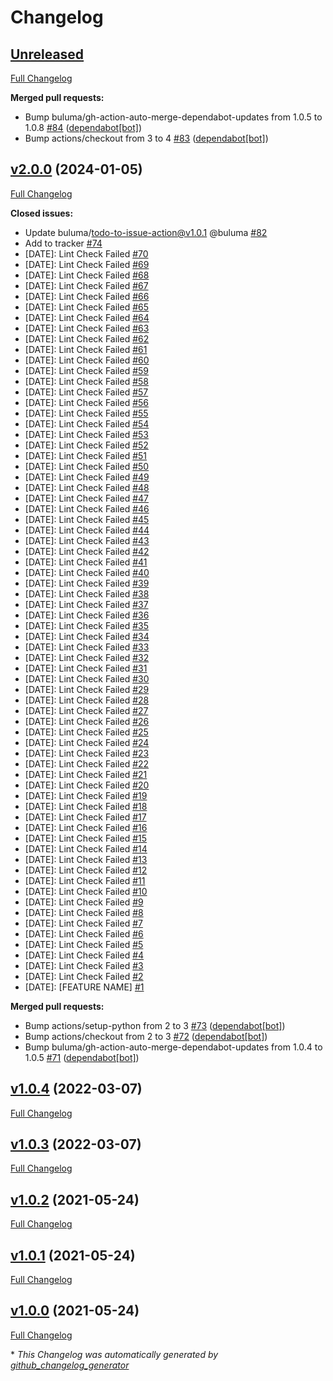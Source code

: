 # Changelog

## [Unreleased](https://github.com/buluma/ansible-role-nodejs/tree/HEAD)

[Full Changelog](https://github.com/buluma/ansible-role-nodejs/compare/v2.0.0...HEAD)

**Merged pull requests:**

- Bump buluma/gh-action-auto-merge-dependabot-updates from 1.0.5 to 1.0.8 [\#84](https://github.com/buluma/ansible-role-nodejs/pull/84) ([dependabot[bot]](https://github.com/apps/dependabot))
- Bump actions/checkout from 3 to 4 [\#83](https://github.com/buluma/ansible-role-nodejs/pull/83) ([dependabot[bot]](https://github.com/apps/dependabot))

## [v2.0.0](https://github.com/buluma/ansible-role-nodejs/tree/v2.0.0) (2024-01-05)

[Full Changelog](https://github.com/buluma/ansible-role-nodejs/compare/v1.0.4...v2.0.0)

**Closed issues:**

- Update buluma/todo-to-issue-action@v1.0.1 @buluma [\#82](https://github.com/buluma/ansible-role-nodejs/issues/82)
- Add to tracker [\#74](https://github.com/buluma/ansible-role-nodejs/issues/74)
- \[DATE\]: Lint Check Failed [\#70](https://github.com/buluma/ansible-role-nodejs/issues/70)
- \[DATE\]: Lint Check Failed [\#69](https://github.com/buluma/ansible-role-nodejs/issues/69)
- \[DATE\]: Lint Check Failed [\#68](https://github.com/buluma/ansible-role-nodejs/issues/68)
- \[DATE\]: Lint Check Failed [\#67](https://github.com/buluma/ansible-role-nodejs/issues/67)
- \[DATE\]: Lint Check Failed [\#66](https://github.com/buluma/ansible-role-nodejs/issues/66)
- \[DATE\]: Lint Check Failed [\#65](https://github.com/buluma/ansible-role-nodejs/issues/65)
- \[DATE\]: Lint Check Failed [\#64](https://github.com/buluma/ansible-role-nodejs/issues/64)
- \[DATE\]: Lint Check Failed [\#63](https://github.com/buluma/ansible-role-nodejs/issues/63)
- \[DATE\]: Lint Check Failed [\#62](https://github.com/buluma/ansible-role-nodejs/issues/62)
- \[DATE\]: Lint Check Failed [\#61](https://github.com/buluma/ansible-role-nodejs/issues/61)
- \[DATE\]: Lint Check Failed [\#60](https://github.com/buluma/ansible-role-nodejs/issues/60)
- \[DATE\]: Lint Check Failed [\#59](https://github.com/buluma/ansible-role-nodejs/issues/59)
- \[DATE\]: Lint Check Failed [\#58](https://github.com/buluma/ansible-role-nodejs/issues/58)
- \[DATE\]: Lint Check Failed [\#57](https://github.com/buluma/ansible-role-nodejs/issues/57)
- \[DATE\]: Lint Check Failed [\#56](https://github.com/buluma/ansible-role-nodejs/issues/56)
- \[DATE\]: Lint Check Failed [\#55](https://github.com/buluma/ansible-role-nodejs/issues/55)
- \[DATE\]: Lint Check Failed [\#54](https://github.com/buluma/ansible-role-nodejs/issues/54)
- \[DATE\]: Lint Check Failed [\#53](https://github.com/buluma/ansible-role-nodejs/issues/53)
- \[DATE\]: Lint Check Failed [\#52](https://github.com/buluma/ansible-role-nodejs/issues/52)
- \[DATE\]: Lint Check Failed [\#51](https://github.com/buluma/ansible-role-nodejs/issues/51)
- \[DATE\]: Lint Check Failed [\#50](https://github.com/buluma/ansible-role-nodejs/issues/50)
- \[DATE\]: Lint Check Failed [\#49](https://github.com/buluma/ansible-role-nodejs/issues/49)
- \[DATE\]: Lint Check Failed [\#48](https://github.com/buluma/ansible-role-nodejs/issues/48)
- \[DATE\]: Lint Check Failed [\#47](https://github.com/buluma/ansible-role-nodejs/issues/47)
- \[DATE\]: Lint Check Failed [\#46](https://github.com/buluma/ansible-role-nodejs/issues/46)
- \[DATE\]: Lint Check Failed [\#45](https://github.com/buluma/ansible-role-nodejs/issues/45)
- \[DATE\]: Lint Check Failed [\#44](https://github.com/buluma/ansible-role-nodejs/issues/44)
- \[DATE\]: Lint Check Failed [\#43](https://github.com/buluma/ansible-role-nodejs/issues/43)
- \[DATE\]: Lint Check Failed [\#42](https://github.com/buluma/ansible-role-nodejs/issues/42)
- \[DATE\]: Lint Check Failed [\#41](https://github.com/buluma/ansible-role-nodejs/issues/41)
- \[DATE\]: Lint Check Failed [\#40](https://github.com/buluma/ansible-role-nodejs/issues/40)
- \[DATE\]: Lint Check Failed [\#39](https://github.com/buluma/ansible-role-nodejs/issues/39)
- \[DATE\]: Lint Check Failed [\#38](https://github.com/buluma/ansible-role-nodejs/issues/38)
- \[DATE\]: Lint Check Failed [\#37](https://github.com/buluma/ansible-role-nodejs/issues/37)
- \[DATE\]: Lint Check Failed [\#36](https://github.com/buluma/ansible-role-nodejs/issues/36)
- \[DATE\]: Lint Check Failed [\#35](https://github.com/buluma/ansible-role-nodejs/issues/35)
- \[DATE\]: Lint Check Failed [\#34](https://github.com/buluma/ansible-role-nodejs/issues/34)
- \[DATE\]: Lint Check Failed [\#33](https://github.com/buluma/ansible-role-nodejs/issues/33)
- \[DATE\]: Lint Check Failed [\#32](https://github.com/buluma/ansible-role-nodejs/issues/32)
- \[DATE\]: Lint Check Failed [\#31](https://github.com/buluma/ansible-role-nodejs/issues/31)
- \[DATE\]: Lint Check Failed [\#30](https://github.com/buluma/ansible-role-nodejs/issues/30)
- \[DATE\]: Lint Check Failed [\#29](https://github.com/buluma/ansible-role-nodejs/issues/29)
- \[DATE\]: Lint Check Failed [\#28](https://github.com/buluma/ansible-role-nodejs/issues/28)
- \[DATE\]: Lint Check Failed [\#27](https://github.com/buluma/ansible-role-nodejs/issues/27)
- \[DATE\]: Lint Check Failed [\#26](https://github.com/buluma/ansible-role-nodejs/issues/26)
- \[DATE\]: Lint Check Failed [\#25](https://github.com/buluma/ansible-role-nodejs/issues/25)
- \[DATE\]: Lint Check Failed [\#24](https://github.com/buluma/ansible-role-nodejs/issues/24)
- \[DATE\]: Lint Check Failed [\#23](https://github.com/buluma/ansible-role-nodejs/issues/23)
- \[DATE\]: Lint Check Failed [\#22](https://github.com/buluma/ansible-role-nodejs/issues/22)
- \[DATE\]: Lint Check Failed [\#21](https://github.com/buluma/ansible-role-nodejs/issues/21)
- \[DATE\]: Lint Check Failed [\#20](https://github.com/buluma/ansible-role-nodejs/issues/20)
- \[DATE\]: Lint Check Failed [\#19](https://github.com/buluma/ansible-role-nodejs/issues/19)
- \[DATE\]: Lint Check Failed [\#18](https://github.com/buluma/ansible-role-nodejs/issues/18)
- \[DATE\]: Lint Check Failed [\#17](https://github.com/buluma/ansible-role-nodejs/issues/17)
- \[DATE\]: Lint Check Failed [\#16](https://github.com/buluma/ansible-role-nodejs/issues/16)
- \[DATE\]: Lint Check Failed [\#15](https://github.com/buluma/ansible-role-nodejs/issues/15)
- \[DATE\]: Lint Check Failed [\#14](https://github.com/buluma/ansible-role-nodejs/issues/14)
- \[DATE\]: Lint Check Failed [\#13](https://github.com/buluma/ansible-role-nodejs/issues/13)
- \[DATE\]: Lint Check Failed [\#12](https://github.com/buluma/ansible-role-nodejs/issues/12)
- \[DATE\]: Lint Check Failed [\#11](https://github.com/buluma/ansible-role-nodejs/issues/11)
- \[DATE\]: Lint Check Failed [\#10](https://github.com/buluma/ansible-role-nodejs/issues/10)
- \[DATE\]: Lint Check Failed [\#9](https://github.com/buluma/ansible-role-nodejs/issues/9)
- \[DATE\]: Lint Check Failed [\#8](https://github.com/buluma/ansible-role-nodejs/issues/8)
- \[DATE\]: Lint Check Failed [\#7](https://github.com/buluma/ansible-role-nodejs/issues/7)
- \[DATE\]: Lint Check Failed [\#6](https://github.com/buluma/ansible-role-nodejs/issues/6)
- \[DATE\]: Lint Check Failed [\#5](https://github.com/buluma/ansible-role-nodejs/issues/5)
- \[DATE\]: Lint Check Failed [\#4](https://github.com/buluma/ansible-role-nodejs/issues/4)
- \[DATE\]: Lint Check Failed [\#3](https://github.com/buluma/ansible-role-nodejs/issues/3)
- \[DATE\]: Lint Check Failed [\#2](https://github.com/buluma/ansible-role-nodejs/issues/2)
- \[DATE\]: \[FEATURE NAME\] [\#1](https://github.com/buluma/ansible-role-nodejs/issues/1)

**Merged pull requests:**

- Bump actions/setup-python from 2 to 3 [\#73](https://github.com/buluma/ansible-role-nodejs/pull/73) ([dependabot[bot]](https://github.com/apps/dependabot))
- Bump actions/checkout from 2 to 3 [\#72](https://github.com/buluma/ansible-role-nodejs/pull/72) ([dependabot[bot]](https://github.com/apps/dependabot))
- Bump buluma/gh-action-auto-merge-dependabot-updates from 1.0.4 to 1.0.5 [\#71](https://github.com/buluma/ansible-role-nodejs/pull/71) ([dependabot[bot]](https://github.com/apps/dependabot))

## [v1.0.4](https://github.com/buluma/ansible-role-nodejs/tree/v1.0.4) (2022-03-07)

[Full Changelog](https://github.com/buluma/ansible-role-nodejs/compare/v1.0.3...v1.0.4)

## [v1.0.3](https://github.com/buluma/ansible-role-nodejs/tree/v1.0.3) (2022-03-07)

[Full Changelog](https://github.com/buluma/ansible-role-nodejs/compare/v1.0.2...v1.0.3)

## [v1.0.2](https://github.com/buluma/ansible-role-nodejs/tree/v1.0.2) (2021-05-24)

[Full Changelog](https://github.com/buluma/ansible-role-nodejs/compare/v1.0.1...v1.0.2)

## [v1.0.1](https://github.com/buluma/ansible-role-nodejs/tree/v1.0.1) (2021-05-24)

[Full Changelog](https://github.com/buluma/ansible-role-nodejs/compare/v1.0.0...v1.0.1)

## [v1.0.0](https://github.com/buluma/ansible-role-nodejs/tree/v1.0.0) (2021-05-24)

[Full Changelog](https://github.com/buluma/ansible-role-nodejs/compare/28709b00b38f6619854e2d224cf73ad5a5c64546...v1.0.0)



\* *This Changelog was automatically generated by [github_changelog_generator](https://github.com/github-changelog-generator/github-changelog-generator)*
